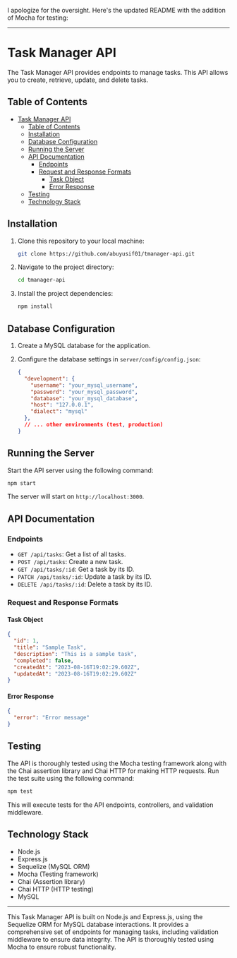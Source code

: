 I apologize for the oversight. Here's the updated README with the addition of Mocha for testing:

---

# Task Manager API

The Task Manager API provides endpoints to manage tasks. This API allows you to create, retrieve, update, and delete tasks.

## Table of Contents

- [Task Manager API](#task-manager-api)
  - [Table of Contents](#table-of-contents)
  - [Installation](#installation)
  - [Database Configuration](#database-configuration)
  - [Running the Server](#running-the-server)
  - [API Documentation](#api-documentation)
    - [Endpoints](#endpoints)
    - [Request and Response Formats](#request-and-response-formats)
      - [Task Object](#task-object)
      - [Error Response](#error-response)
  - [Testing](#testing)
  - [Technology Stack](#technology-stack)

## Installation

1. Clone this repository to your local machine:

   ```bash
   git clone https://github.com/abuyusif01/tmanager-api.git
   ```

2. Navigate to the project directory:

   ```bash
   cd tmanager-api
   ```

3. Install the project dependencies:

   ```bash
   npm install
   ```

## Database Configuration

1. Create a MySQL database for the application.
2. Configure the database settings in `server/config/config.json`:

   ```json
   {
     "development": {
       "username": "your_mysql_username",
       "password": "your_mysql_password",
       "database": "your_mysql_database",
       "host": "127.0.0.1",
       "dialect": "mysql"
     },
     // ... other environments (test, production)
   }
   ```

## Running the Server

Start the API server using the following command:

```bash
npm start
```

The server will start on `http://localhost:3000`.

## API Documentation

### Endpoints

- `GET /api/tasks`: Get a list of all tasks.
- `POST /api/tasks`: Create a new task.
- `GET /api/tasks/:id`: Get a task by its ID.
- `PATCH /api/tasks/:id`: Update a task by its ID.
- `DELETE /api/tasks/:id`: Delete a task by its ID.

### Request and Response Formats

#### Task Object

```json
{
  "id": 1,
  "title": "Sample Task",
  "description": "This is a sample task",
  "completed": false,
  "createdAt": "2023-08-16T19:02:29.602Z",
  "updatedAt": "2023-08-16T19:02:29.602Z"
}
```

#### Error Response

```json
{
  "error": "Error message"
}
```

## Testing

The API is thoroughly tested using the Mocha testing framework along with the Chai assertion library and Chai HTTP for making HTTP requests. Run the test suite using the following command:

```bash
npm test
```

This will execute tests for the API endpoints, controllers, and validation middleware.

## Technology Stack

- Node.js
- Express.js
- Sequelize (MySQL ORM)
- Mocha (Testing framework)
- Chai (Assertion library)
- Chai HTTP (HTTP testing)
- MySQL

---

This Task Manager API is built on Node.js and Express.js, using the Sequelize ORM for MySQL database interactions. It provides a comprehensive set of endpoints for managing tasks, including validation middleware to ensure data integrity. The API is thoroughly tested using Mocha to ensure robust functionality.